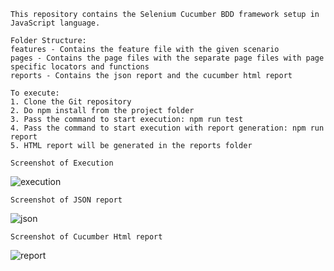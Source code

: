     This repository contains the Selenium Cucumber BDD framework setup in JavaScript language.

    Folder Structure:
    features - Contains the feature file with the given scenario
    pages - Contains the page files with the separate page files with page specific locators and functions
    reports - Contains the json report and the cucumber html report

    To execute:
    1. Clone the Git repository
    2. Do npm install from the project folder
    3. Pass the command to start execution: npm run test
    4. Pass the command to start execution with report generation: npm run report
    5. HTML report will be generated in the reports folder
    
    Screenshot of Execution
![execution](https://user-images.githubusercontent.com/40142585/183754962-0c955bc4-54ce-4967-bedd-801bc85b88f8.png)
    
    Screenshot of JSON report
    
![json](https://user-images.githubusercontent.com/40142585/183755056-a723e288-3c41-4c26-8e1c-f264cd32c2c2.png)

    Screenshot of Cucumber Html report
![report](https://user-images.githubusercontent.com/40142585/183755109-37474fd9-6b4f-4151-9f16-70fc83ae7e07.png)
